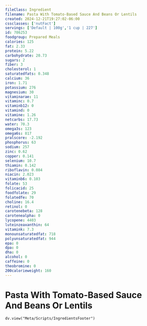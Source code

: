 ```yaml
---
fileClass: Ingredient
filename: Pasta With Tomato-Based Sauce And Beans Or Lentils
created: 2024-12-21T19:27:02-06:00
cssclasses: ['nutFact']
servings: ['Default | 100g','1 cup | 227']
id: 786253
foodgroup: Prepared Meals
calories: 125
fat: 2.33
protein: 5.22
carbohydrate: 20.73
sugars: 2
fiber: 3
cholesterol: 1
saturatedfats: 0.348
calcium: 36
iron: 1.71
potassium: 276
magnesium: 30
vitaminarae: 11
vitaminc: 0.7
vitaminb12: 0
vitamind: 0
vitamine: 1.26
netcarbs: 17.73
water: 70.3
omega3s: 123
omega6s: 817
pralscore: -2.192
phosphorus: 63
sodium: 257
zinc: 0.62
copper: 0.141
selenium: 10.7
thiamin: 0.142
riboflavin: 0.084
niacin: 2.023
vitaminb6: 0.103
folate: 53
folicacid: 25
foodfolate: 29
folatedfe: 70
choline: 16.4
retinol: 0
carotenebeta: 128
carotenealpha: 0
lycopene: 4403
luteinzeaxanthin: 64
vitamink: 7.3
monounsaturatedfat: 718
polyunsaturatedfat: 944
epa: 0
dpa: 0
dha: 0
alcohol: 0
caffeine: 0
theobromine: 0
200calorieweight: 160
---
```


# Pasta With Tomato-Based Sauce And Beans Or Lentils

```dataviewjs
dv.view("Meta/Scripts/IngredientsFooter")
```